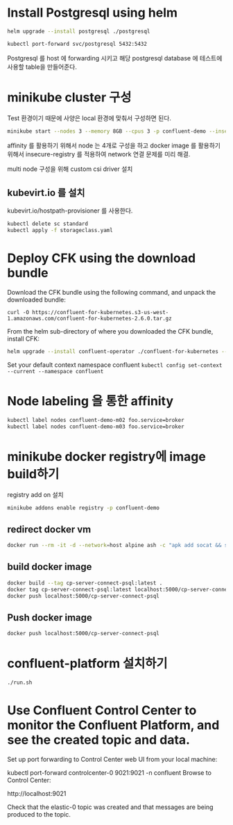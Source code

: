 # Install Postgresql using helm

```bash
helm upgrade --install postgresql ./postgresql
```

```bash
kubectl port-forward svc/postgresql 5432:5432 
```

Postgresql 를 host 에 forwarding 시키고 해당 postgresql database 에 테스트에 사용할 table을 만들어준다.

# minikube cluster 구성

Test 환경이기 때문에 사양은 local 환경에 맞춰서 구성하면 된다.

```bash
minikube start --nodes 3 --memory 8GB --cpus 3 -p confluent-demo --insecure-registry='0.0.0.0/0'
```

affinity 를 활용하기 위해서 node 는 4개로 구성을 하고 docker image 를 활용하기 위해서 insecure-registry 를 적용하여 network 연결 문제를 미리 해결.

multi node 구성을 위해 custom csi driver 설치

## kubevirt.io 를 설치
kubevirt.io/hostpath-provisioner 를 사용한다. 

```bash
kubectl delete sc standard
kubectl apply -f storageclass.yaml
```


# Deploy CFK using the download bundle
Download the CFK bundle using the following command, and unpack the downloaded bundle:

```curl -O https://confluent-for-kubernetes.s3-us-west-1.amazonaws.com/confluent-for-kubernetes-2.6.0.tar.gz```

From the helm sub-directory of where you downloaded the CFK bundle, install CFK:

```bash
helm upgrade --install confluent-operator ./confluent-for-kubernetes --namespace confluent --create-namespace
```


Set your default context namespace confluent
`kubectl config set-context --current --namespace confluent`

# Node labeling 을 통한 affinity
```bash
kubectl label nodes confluent-demo-m02 foo.service=broker
kubectl label nodes confluent-demo-m03 foo.service=broker
```

# minikube docker registry에 image build하기
registry add on 설치
```bash
minikube addons enable registry -p confluent-demo
```

## redirect docker vm

```bash
docker run --rm -it -d --network=host alpine ash -c "apk add socat && socat TCP-LISTEN:5000,reuseaddr,fork TCP:$(minikube ip -p confluent-demo):5000"
```
## build docker image

```bash
docker build --tag cp-server-connect-psql:latest .
docker tag cp-server-connect-psql:latest localhost:5000/cp-server-connect-psql
docker push localhost:5000/cp-server-connect-psql
```

## Push docker image

```bash
docker push localhost:5000/cp-server-connect-psql
```

# confluent-platform 설치하기

```bash
./run.sh
```


# Use Confluent Control Center to monitor the Confluent Platform, and see the created topic and data.

Set up port forwarding to Control Center web UI from your local machine:

kubectl port-forward controlcenter-0 9021:9021 -n confluent
Browse to Control Center:

http://localhost:9021

Check that the elastic-0 topic was created and that messages are being produced to the topic.